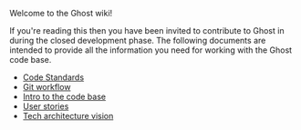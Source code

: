 Welcome to the Ghost wiki!

If you're reading this then you have been invited to contribute to Ghost in during the closed development phase. The following documents are intended to provide all the information you need for working with the Ghost code base.

* [Code Standards](Code-Standards)
* [Git workflow](https://github.com/TryGhost/Ghost/wiki/Git-workflow)
* [Intro to the code base](https://github.com/TryGhost/Ghost/wiki/code-structure)
* [User stories](https://github.com/TryGhost/Ghost/wiki/user-stories)
* [Tech architecture vision](https://github.com/TryGhost/Ghost/wiki/Tech-Architecture-Vision)
